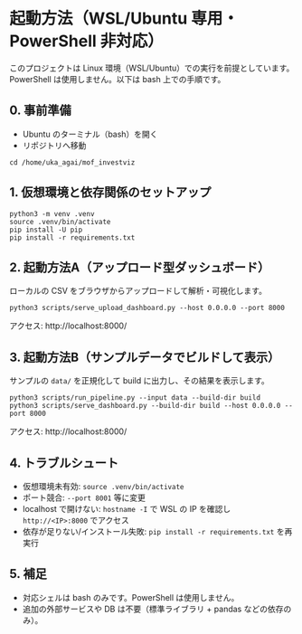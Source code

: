 # 起動方法（WSL/Ubuntu 専用・PowerShell 非対応）

このプロジェクトは Linux 環境（WSL/Ubuntu）での実行を前提としています。PowerShell は使用しません。以下は bash 上での手順です。

## 0. 事前準備
- Ubuntu のターミナル（bash）を開く
- リポジトリへ移動
```
cd /home/uka_agai/mof_investviz
```

## 1. 仮想環境と依存関係のセットアップ
```
python3 -m venv .venv
source .venv/bin/activate
pip install -U pip
pip install -r requirements.txt
```

## 2. 起動方法A（アップロード型ダッシュボード）
ローカルの CSV をブラウザからアップロードして解析・可視化します。
```
python3 scripts/serve_upload_dashboard.py --host 0.0.0.0 --port 8000
```
アクセス: http://localhost:8000/

## 3. 起動方法B（サンプルデータでビルドして表示）
サンプルの `data/` を正規化して build に出力し、その結果を表示します。
```
python3 scripts/run_pipeline.py --input data --build-dir build
python3 scripts/serve_dashboard.py --build-dir build --host 0.0.0.0 --port 8000
```
アクセス: http://localhost:8000/

## 4. トラブルシュート
- 仮想環境未有効: `source .venv/bin/activate`
- ポート競合: `--port 8001` 等に変更
- localhost で開けない: `hostname -I` で WSL の IP を確認し `http://<IP>:8000` でアクセス
- 依存が足りない/インストール失敗: `pip install -r requirements.txt` を再実行

## 5. 補足
- 対応シェルは bash のみです。PowerShell は使用しません。
- 追加の外部サービスや DB は不要（標準ライブラリ + pandas などの依存のみ）。

